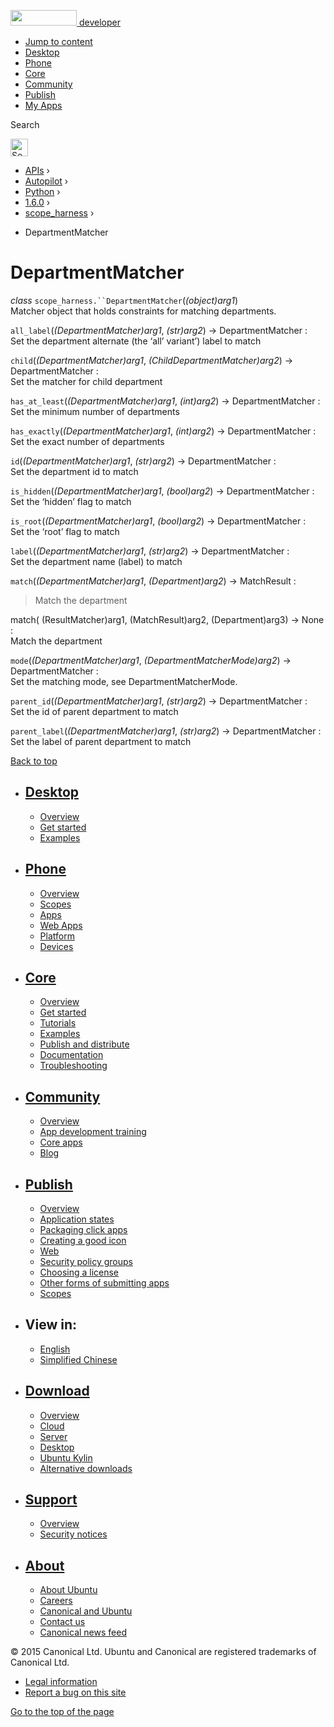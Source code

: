 <a href="https://developer.ubuntu.com/" class="logo-ubuntu"><img src="https://developer.ubuntu.com/assets/sites/ubuntu/latest/u/img/logos/logo-ubuntu-orange.svg" width="106" height="25" /> <span>developer</span></a>

-   [Jump to content](index.html#main-content)
-   [Desktop](https://developer.ubuntu.com/en/desktop/)
-   [Phone](https://developer.ubuntu.com/en/phone/)
-   [Core](https://developer.ubuntu.com/core)
-   [Community](https://developer.ubuntu.com/en/community/)
-   [Publish](https://developer.ubuntu.com/en/publish/)
-   [My Apps](https://myapps.developer.ubuntu.com/)

Search

<img src="https://developer.ubuntu.com/assets/sites/ubuntu/latest/u/img/search-white.svg" alt="Search" height="28" />

-   [APIs](../../../../index.html) ›
-   [Autopilot](../../../index.html) ›
-   [Python](../../index.html) ›
-   [1.6.0](../index.html) ›
-   [scope\_harness](../scope_harness/index.html) ›

<!-- -->

-   DepartmentMatcher

DepartmentMatcher
=================

 *class* `scope_harness.``DepartmentMatcher`(*(object)arg1*)<a href="index.html#scope_harness.DepartmentMatcher" class="headerlink" title="Permalink to this definition"></a>  
Matcher object that holds constraints for matching departments.

 `all_label`(*(DepartmentMatcher)arg1*, *(str)arg2*) → DepartmentMatcher :<a href="index.html#scope_harness.DepartmentMatcher.all_label" class="headerlink" title="Permalink to this definition"></a>  
Set the department alternate (the ‘all’ variant’) label to match

 `child`(*(DepartmentMatcher)arg1*, *(ChildDepartmentMatcher)arg2*) → DepartmentMatcher :<a href="index.html#scope_harness.DepartmentMatcher.child" class="headerlink" title="Permalink to this definition"></a>  
Set the matcher for child department

 `has_at_least`(*(DepartmentMatcher)arg1*, *(int)arg2*) → DepartmentMatcher :<a href="index.html#scope_harness.DepartmentMatcher.has_at_least" class="headerlink" title="Permalink to this definition"></a>  
Set the minimum number of departments

 `has_exactly`(*(DepartmentMatcher)arg1*, *(int)arg2*) → DepartmentMatcher :<a href="index.html#scope_harness.DepartmentMatcher.has_exactly" class="headerlink" title="Permalink to this definition"></a>  
Set the exact number of departments

 `id`(*(DepartmentMatcher)arg1*, *(str)arg2*) → DepartmentMatcher :<a href="index.html#scope_harness.DepartmentMatcher.id" class="headerlink" title="Permalink to this definition"></a>  
Set the department id to match

 `is_hidden`(*(DepartmentMatcher)arg1*, *(bool)arg2*) → DepartmentMatcher :<a href="index.html#scope_harness.DepartmentMatcher.is_hidden" class="headerlink" title="Permalink to this definition"></a>  
Set the ‘hidden’ flag to match

 `is_root`(*(DepartmentMatcher)arg1*, *(bool)arg2*) → DepartmentMatcher :<a href="index.html#scope_harness.DepartmentMatcher.is_root" class="headerlink" title="Permalink to this definition"></a>  
Set the ‘root’ flag to match

 `label`(*(DepartmentMatcher)arg1*, *(str)arg2*) → DepartmentMatcher :<a href="index.html#scope_harness.DepartmentMatcher.label" class="headerlink" title="Permalink to this definition"></a>  
Set the department name (label) to match

 `match`(*(DepartmentMatcher)arg1*, *(Department)arg2*) → MatchResult :<a href="index.html#scope_harness.DepartmentMatcher.match" class="headerlink" title="Permalink to this definition"></a>  
> Match the department

match( (ResultMatcher)arg1, (MatchResult)arg2, (Department)arg3) -&gt; None :  
Match the department

 `mode`(*(DepartmentMatcher)arg1*, *(DepartmentMatcherMode)arg2*) → DepartmentMatcher :<a href="index.html#scope_harness.DepartmentMatcher.mode" class="headerlink" title="Permalink to this definition"></a>  
Set the matching mode, see DepartmentMatcherMode.

 `parent_id`(*(DepartmentMatcher)arg1*, *(str)arg2*) → DepartmentMatcher :<a href="index.html#scope_harness.DepartmentMatcher.parent_id" class="headerlink" title="Permalink to this definition"></a>  
Set the id of parent department to match

 `parent_label`(*(DepartmentMatcher)arg1*, *(str)arg2*) → DepartmentMatcher :<a href="index.html#scope_harness.DepartmentMatcher.parent_label" class="headerlink" title="Permalink to this definition"></a>  
Set the label of parent department to match

[Back to top](index.html#)

-   [Desktop](https://developer.ubuntu.com/en/desktop/)
    ---------------------------------------------------

    -   [Overview](https://developer.ubuntu.com/en/desktop/)
    -   [Get started](http://snapcraft.io/?utm_source=developer.ubuntu.com&utm_medium=devportal&utm_term=snaps%20snapcraft%20desktop&utm_content=menu&utm_campaign=duc_snappers)
    -   [Examples](https://github.com/ubuntu/snappy-playpen)

-   [Phone](https://developer.ubuntu.com/en/phone/)
    -----------------------------------------------

    -   [Overview](https://developer.ubuntu.com/en/phone/)
    -   [Scopes](https://developer.ubuntu.com/en/phone/scopes/)
    -   [Apps](https://developer.ubuntu.com/en/phone/apps/)
    -   [Web Apps](https://developer.ubuntu.com/en/phone/web/)
    -   [Platform](https://developer.ubuntu.com/en/phone/platform/)
    -   [Devices](https://developer.ubuntu.com/en/phone/devices/)

-   [Core](https://developer.ubuntu.com/core)
    -----------------------------------------

    -   [Overview](https://developer.ubuntu.com/core)
    -   [Get started](https://developer.ubuntu.com/core/get-started)
    -   [Tutorials](https://developer.ubuntu.com/core/tutorials)
    -   [Examples](https://developer.ubuntu.com/core/examples)
    -   [Publish and distribute](https://developer.ubuntu.com/core/publish-and-distribute)
    -   [Documentation](https://developer.ubuntu.com/core/documentation)
    -   [Troubleshooting](https://developer.ubuntu.com/core/troubleshooting)

-   [Community](https://developer.ubuntu.com/en/community/)
    -------------------------------------------------------

    -   [Overview](https://developer.ubuntu.com/en/community/)
    -   [App development training](https://developer.ubuntu.com/en/community/training/)
    -   [Core apps](https://developer.ubuntu.com/en/community/core-apps/)
    -   [Blog](https://developer.ubuntu.com/en/community/blog/)

-   [Publish](https://developer.ubuntu.com/en/publish/)
    ---------------------------------------------------

    -   [Overview](https://developer.ubuntu.com/en/publish/)
    -   [Application states](https://developer.ubuntu.com/en/publish/application-states/)
    -   [Packaging click apps](https://developer.ubuntu.com/en/publish/packaging-click-apps/)
    -   [Creating a good icon](https://developer.ubuntu.com/en/publish/creating-a-good-icon/)
    -   [Web](https://developer.ubuntu.com/en/publish/web/)
    -   [Security policy groups](https://developer.ubuntu.com/en/publish/security-policy-groups/)
    -   [Choosing a license](https://developer.ubuntu.com/en/publish/choosing-a-license/)
    -   [Other forms of submitting apps](https://developer.ubuntu.com/en/publish/other-forms-of-submitting-apps/)
    -   [Scopes](https://developer.ubuntu.com/en/publish/scopes/)

-   View in:
    --------

    -   [English](index.html "Change to language: English")
    -   [Simplified Chinese](index.html "Change to language: Simplified Chinese")

-   [Download](http://ubuntu.com/download/)
    ---------------------------------------

    -   [Overview](http://ubuntu.com/download)
    -   [Cloud](http://ubuntu.com/download/cloud)
    -   [Server](http://ubuntu.com/download/server)
    -   [Desktop](http://ubuntu.com/download/desktop)
    -   [Ubuntu Kylin](http://ubuntu.com/download/ubuntu-kylin)
    -   [Alternative downloads](http://ubuntu.com/download/alternative-downloads)

-   [Support](http://ubuntu.com/support/)
    -------------------------------------

    -   [Overview](http://ubuntu.com/support)
    -   [Security notices](http://www.ubuntu.com/usn/)

-   [About](http://ubuntu.com/about/)
    ---------------------------------

    -   [About Ubuntu](http://ubuntu.com/about/about-ubuntu)
    -   [Careers](http://www.canonical.com/careers)
    -   [Canonical and Ubuntu](http://ubuntu.com/about/canonical-and-ubuntu)
    -   [Contact us](http://ubuntu.com/about/contact-us)
    -   [Canonical news feed](http://insights.ubuntu.com/feed/)

© 2015 Canonical Ltd. Ubuntu and Canonical are registered trademarks of Canonical Ltd.

-   [Legal information](http://www.ubuntu.com/legal)
-   [Report a bug on this site](https://bugs.launchpad.net/developer-ubuntu-com/)

<span class="accessibility-aid">[Go to the top of the page](index.html#)</span>
